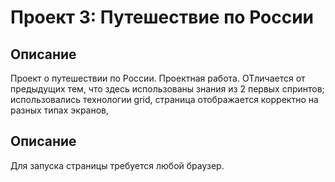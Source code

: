 # Проект 3: Путешествие по России

## Описание
Проект о путешествии по России.
Проектная работа. ОТличается от предыдущих тем, что здесь использованы знания из 2 первых спринтов; использовались технологии grid, страница отображается корректно на разных типах экранов, 

## Описание
Для запуска страницы требуется любой браузер.

